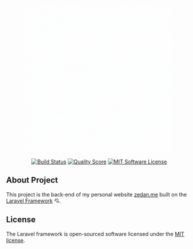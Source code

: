 <p align="center"><a href="https://zedan.me" target="_blank"><img src="./docs/zedan-logo.gif" width="400"></a></p>

<p align="center">
<a href="https://travis-ci.org/ZedanLab/zedan-me-api"><img src="https://img.shields.io/travis/ZedanLab/zedan-me-api/master.svg?style=flat-square" alt="Build Status"></a>
<a href="https://scrutinizer-ci.com/g/ZedanLab/zedan-me-api"><img src="https://img.shields.io/scrutinizer/g/ZedanLab/zedan-me-api.svg?style=flat-square" alt="Quality Score"></a>
<a href="LICENSE.md"><img src="https://img.shields.io/badge/license-MIT-blue.svg?style=flat-square" alt="MIT Software License"></a>
</p>

## About Project

This project is the back-end of my personal website [zedan.me](https://zedan.me) built on the [Laravel Framework](https://laravel.com) 💘.

## License

The Laravel framework is open-sourced software licensed under the [MIT license](https://opensource.org/licenses/MIT).
